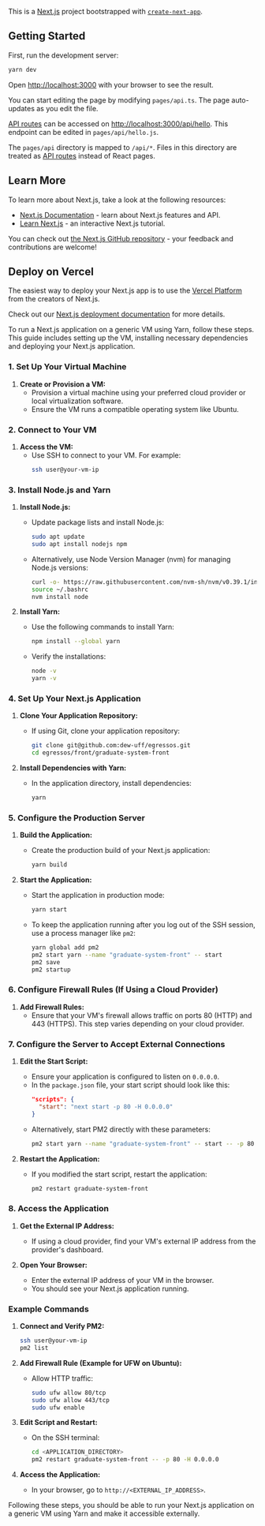 This is a [Next.js](https://nextjs.org/) project bootstrapped with [`create-next-app`](https://github.com/vercel/next.js/tree/canary/packages/create-next-app).

## Getting Started

First, run the development server:

```bash
yarn dev
```

Open [http://localhost:3000](http://localhost:3000) with your browser to see the result.

You can start editing the page by modifying `pages/api.ts`. The page auto-updates as you edit the file.

[API routes](https://nextjs.org/docs/api-routes/introduction) can be accessed on [http://localhost:3000/api/hello](http://localhost:3000/api/hello). This endpoint can be edited in `pages/api/hello.js`.

The `pages/api` directory is mapped to `/api/*`. Files in this directory are treated as [API routes](https://nextjs.org/docs/api-routes/introduction) instead of React pages.

## Learn More

To learn more about Next.js, take a look at the following resources:

- [Next.js Documentation](https://nextjs.org/docs) - learn about Next.js features and API.
- [Learn Next.js](https://nextjs.org/learn) - an interactive Next.js tutorial.

You can check out [the Next.js GitHub repository](https://github.com/vercel/next.js/) - your feedback and contributions are welcome!

## Deploy on Vercel

The easiest way to deploy your Next.js app is to use the [Vercel Platform](https://vercel.com/new?utm_medium=default-template&filter=next.js&utm_source=create-next-app&utm_campaign=create-next-app-readme) from the creators of Next.js.

Check out our [Next.js deployment documentation](https://nextjs.org/docs/deployment) for more details.



To run a Next.js application on a generic VM using Yarn, follow these steps. This guide includes setting up the VM, installing necessary dependencies and deploying your Next.js application.

### 1. Set Up Your Virtual Machine

1. **Create or Provision a VM:**
   - Provision a virtual machine using your preferred cloud provider or local virtualization software.
   - Ensure the VM runs a compatible operating system like Ubuntu.

### 2. Connect to Your VM

1. **Access the VM:**
   - Use SSH to connect to your VM. For example:
     ```sh
     ssh user@your-vm-ip
     ```

### 3. Install Node.js and Yarn

1. **Install Node.js:**
   - Update package lists and install Node.js:
     ```sh
     sudo apt update
     sudo apt install nodejs npm
     ```
   - Alternatively, use Node Version Manager (nvm) for managing Node.js versions:
     ```sh
     curl -o- https://raw.githubusercontent.com/nvm-sh/nvm/v0.39.1/install.sh | bash
     source ~/.bashrc
     nvm install node
     ```

2. **Install Yarn:**
   - Use the following commands to install Yarn:
     ```sh
     npm install --global yarn
     ```
   - Verify the installations:
     ```sh
     node -v
     yarn -v
     ```

### 4. Set Up Your Next.js Application

1. **Clone Your Application Repository:**
   - If using Git, clone your application repository:
     ```sh
     git clone git@github.com:dew-uff/egressos.git
     cd egressos/front/graduate-system-front
     ```

2. **Install Dependencies with Yarn:**
   - In the application directory, install dependencies:
     ```sh
     yarn
     ```

### 5. Configure the Production Server

1. **Build the Application:**
   - Create the production build of your Next.js application:
     ```sh
     yarn build
     ```

2. **Start the Application:**
   - Start the application in production mode:
     ```sh
     yarn start
     ```
   - To keep the application running after you log out of the SSH session, use a process manager like `pm2`:
     ```sh
     yarn global add pm2
     pm2 start yarn --name "graduate-system-front" -- start
     pm2 save
     pm2 startup
     ```

### 6. Configure Firewall Rules (If Using a Cloud Provider)

1. **Add Firewall Rules:**
   - Ensure that your VM's firewall allows traffic on ports 80 (HTTP) and 443 (HTTPS). This step varies depending on your cloud provider.

### 7. Configure the Server to Accept External Connections

1. **Edit the Start Script:**
   - Ensure your application is configured to listen on `0.0.0.0`.
   - In the `package.json` file, your start script should look like this:
     ```json
     "scripts": {
       "start": "next start -p 80 -H 0.0.0.0"
     }
     ```
   - Alternatively, start PM2 directly with these parameters:
     ```sh
     pm2 start yarn --name "graduate-system-front" -- start -- -p 80 -H 0.0.0.0
     ```

2. **Restart the Application:**
   - If you modified the start script, restart the application:
     ```sh
     pm2 restart graduate-system-front
     ```

### 8. Access the Application

1. **Get the External IP Address:**
   - If using a cloud provider, find your VM's external IP address from the provider's dashboard.

2. **Open Your Browser:**
   - Enter the external IP address of your VM in the browser.
   - You should see your Next.js application running.

### Example Commands

1. **Connect and Verify PM2:**
   ```sh
   ssh user@your-vm-ip
   pm2 list
   ```

2. **Add Firewall Rule (Example for UFW on Ubuntu):**
   - Allow HTTP traffic:
     ```sh
     sudo ufw allow 80/tcp
     sudo ufw allow 443/tcp
     sudo ufw enable
     ```

3. **Edit Script and Restart:**
   - On the SSH terminal:
     ```sh
     cd <APPLICATION_DIRECTORY>
     pm2 restart graduate-system-front -- -p 80 -H 0.0.0.0
     ```

4. **Access the Application:**
   - In your browser, go to `http://<EXTERNAL_IP_ADDRESS>`.

Following these steps, you should be able to run your Next.js application on a generic VM using Yarn and make it accessible externally.
